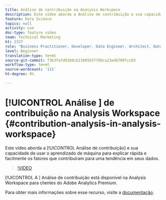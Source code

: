 ```yaml
---
title: Análise de contribuição na Analysis Workspace
description: Este vídeo aborda a Análise de contribuição e sua capacidade de usar o aprendizado de máquina para explicar de forma rápida e fácil os fatores que contribuíram para uma tendência em seus dados.
feature: Data Science
topics: null
activity: use
doc-type: feature video
team: Technical Marketing
kt: 2337
role: "Business Practitioner, Developer, Data Engineer, Architect, Data Architect, Administrator, Leader"
level: Beginner
translation-type: tm+mt
source-git-commit: f3b3fa7d91b0cb21005b57768ca23ed6700fcc03
workflow-type: tm+mt
source-wordcount: '111'
ht-degree: 9%

---
```



# [!UICONTROL Análise ] de contribuição na Analysis Workspace  {#contribution-analysis-in-analysis-workspace}

Este vídeo aborda a [!UICONTROL Análise de contribuição] e sua capacidade de usar o aprendizado de máquina para explicar rápida e facilmente os fatores que contribuíram para uma tendência em seus dados.

>[!VIDEO](https://video.tv.adobe.com/v/25443/?quality=12)

[!UICONTROL A ] Análise de contribuição está disponível na Analysis Workspace para clientes do Adobe Analytics Premium.

Para obter mais informações sobre esse recurso, visite a [documentação](https://marketing.adobe.com/resources/help/pt_BR/analytics/analysis-workspace/anomaly_detection.html).

